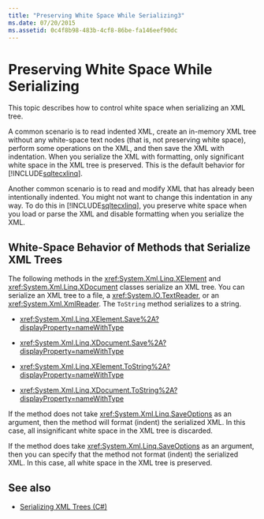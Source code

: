 ```yaml
---
title: "Preserving White Space While Serializing3"
ms.date: 07/20/2015
ms.assetid: 0c4f8b98-483b-4cf8-86be-fa146eef90dc
---
```

# Preserving White Space While Serializing
This topic describes how to control white space when serializing an XML tree.  
  
 A common scenario is to read indented XML, create an in-memory XML tree without any white-space text nodes (that is, not preserving white space), perform some operations on the XML, and then save the XML with indentation. When you serialize the XML with formatting, only significant white space in the XML tree is preserved. This is the default behavior for [!INCLUDE[sqltecxlinq](~/includes/sqltecxlinq-md.md)].  
  
 Another common scenario is to read and modify XML that has already been intentionally indented. You might not want to change this indentation in any way. To do this in [!INCLUDE[sqltecxlinq](~/includes/sqltecxlinq-md.md)], you preserve white space when you load or parse the XML and disable formatting when you serialize the XML.  
  
## White-Space Behavior of Methods that Serialize XML Trees  
 The following methods in the <xref:System.Xml.Linq.XElement> and <xref:System.Xml.Linq.XDocument> classes serialize an XML tree. You can serialize an XML tree to a file, a <xref:System.IO.TextReader>, or an <xref:System.Xml.XmlReader>. The `ToString` method serializes to a string.  
  
-   <xref:System.Xml.Linq.XElement.Save%2A?displayProperty=nameWithType>  
  
-   <xref:System.Xml.Linq.XDocument.Save%2A?displayProperty=nameWithType>  
  
-   <xref:System.Xml.Linq.XElement.ToString%2A?displayProperty=nameWithType>  
  
-   <xref:System.Xml.Linq.XDocument.ToString%2A?displayProperty=nameWithType>  
  
 If the method does not take <xref:System.Xml.Linq.SaveOptions> as an argument, then the method will format (indent) the serialized XML. In this case, all insignificant white space in the XML tree is discarded.  
  
 If the method does take <xref:System.Xml.Linq.SaveOptions> as an argument, then you can specify that the method not format (indent) the serialized XML. In this case, all white space in the XML tree is preserved.  
  
## See also

- [Serializing XML Trees (C#)](../../../../csharp/programming-guide/concepts/linq/serializing-xml-trees.md)

